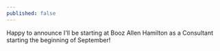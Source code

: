 ```yaml
---
published: false
---
```

Happy to announce I'll be starting at Booz Allen Hamilton as a Consultant starting the beginning of September!

